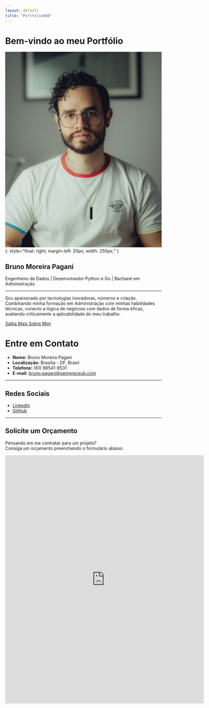 ```yaml
---
layout: default
title: "PortfolioHUB"
---
```


# Bem-vindo ao meu Portfólio

![Foto de Perfil](images/perfil-linkedin-540px.jpg){: style="float: right; margin-left: 20px; width: 250px;" }

## Bruno Moreira Pagani

Engenheiro de Dados | Desenvolvedor Python e Go | Bacharel em Administração

---

Sou apaixonado por tecnologias inovadoras, números e criação. Combinando minha formação em Administração com minhas habilidades técnicas, conecto a lógica de negócios com dados de forma eficaz, avaliando criticamente a aplicabilidade do meu trabalho.

[Saiba Mais Sobre Mim](about.md)


# Entre em Contato

- **Nome:** Bruno Moreira Pagani
- **Localização:** Brasília - DF, Brasil
- **Telefone:** (61) 98541-8531
- **E-mail:** [bruno.pagani@sempreceub.com](mailto:bruno.pagani@sempreceub.com)

---

## Redes Sociais

- [LinkedIn](https://www.linkedin.com/in/brunomoreirapagani/)
- [GitHub](https://github.com/brunompagani)

---

## Solicite um Orçamento

Pensando em me contratar para um projeto?  
Consiga um orçamento preenchendo o formulário abaixo:

<!-- Início do formulário do Google Forms -->
<iframe src="https://forms.gle/oJ625FxqGz5ZgSd87" width="640" height="800" frameborder="0" marginheight="0" marginwidth="0">Carregando…</iframe>

